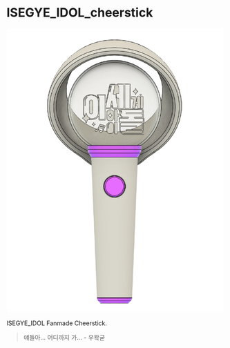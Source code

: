 # ISEGYE_IDOL_cheerstick

![Main_image](Imagefile/mainImage.PNG)

ISEGYE_IDOL Fanmade Cheerstick.

>얘들아... 어디까지 가... - 우왁굳